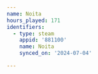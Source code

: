 ```yaml
---
name: Noita
hours_played: 171
identifiers:
  - type: steam
    appid: '881100'
    name: Noita
    synced_on: '2024-07-04'

---
```

